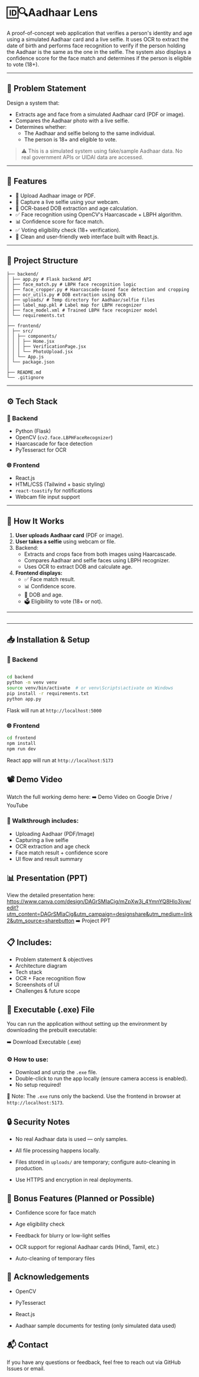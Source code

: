 # 🆔🔍Aadhaar Lens

A proof-of-concept web application that verifies a person's identity and age using a simulated Aadhaar card and a live selfie. It uses OCR to extract the date of birth and performs face recognition to verify if the person holding the Aadhaar is the same as the one in the selfie. The system also displays a confidence score for the face match and determines if the person is eligible to vote (18+).


---

## 📌 Problem Statement

Design a system that:
- Extracts age and face from a simulated Aadhaar card (PDF or image).
- Compares the Aadhaar photo with a live selfie.
- Determines whether:
  - The Aadhaar and selfie belong to the same individual.
  - The person is 18+ and eligible to vote.

> ⚠️ This is a simulated system using fake/sample Aadhaar data. No real government APIs or UIDAI data are accessed.

---

## 🚀 Features

- 🧾 Upload Aadhaar image or PDF.
- 🤳 Capture a live selfie using your webcam.
- 🧠 OCR-based DOB extraction and age calculation.
- ✅ Face recognition using OpenCV's Haarcascade + LBPH algorithm.
- 📊 Confidence score for face match.
- ✅ Voting eligibility check (18+ verification).
- 🎨 Clean and user-friendly web interface built with React.js.

---

## 📂 Project Structure

```
├── backend/
│ ├── app.py # Flask backend API
│ ├── face_match.py # LBPH face recognition logic
│ ├── face_cropper.py # Haarcascade-based face detection and cropping
│ ├── ocr_utils.py # DOB extraction using OCR
│ ├── uploads/ # Temp directory for Aadhaar/selfie files
│ ├── label_map.pkl # Label map for LBPH recognizer
│ ├── face_model.xml # Trained LBPH face recognizer model
│ └── requirements.txt
│
├── frontend/
│ ├── src/
│ │ ├── components/
│ │ │ ├── Home.jsx
│ │ │ ├── VerificationPage.jsx
│ │ │ └── PhotoUpload.jsx
│ │ └── App.js
│ └── package.json
│
├── README.md
└── .gitignore
```

--- 

## ⚙️ Tech Stack

### 🔧 Backend
- Python (Flask)
- OpenCV (`cv2.face.LBPHFaceRecognizer`)
- Haarcascade for face detection
- PyTesseract for OCR

### 🌐 Frontend
- React.js
- HTML/CSS (Tailwind + basic styling)
- `react-toastify` for notifications
- Webcam file input support

---

## 🧪 How It Works

1. **User uploads Aadhaar card** (PDF or image).
2. **User takes a selfie** using webcam or file.
3. Backend:
   - Extracts and crops face from both images using Haarcascade.
   - Compares Aadhaar and selfie faces using LBPH recognizer.
   - Uses OCR to extract DOB and calculate age.
4. **Frontend displays:**
   - ✅ Face match result.
   - 📊 Confidence score.
   - 🎂 DOB and age.
   - 🗳️ Eligibility to vote (18+ or not).

---
##

---

## 📥 Installation & Setup

### 🔧 Backend

```bash

cd backend
python -m venv venv
source venv/bin/activate  # or venv\Scripts\activate on Windows
pip install -r requirements.txt
python app.py

```

Flask will run at `http://localhost:5000`

### 🌐 Frontend

```bash 
cd frontend
npm install
npm run dev  
```

React app will run at `http://localhost:5173` 

## 📽️ Demo Video
Watch the full working demo here:
➡️ Demo Video on Google Drive / YouTube

### 🎥 Walkthrough includes:

- Uploading Aadhaar (PDF/Image)
- Capturing a live selfie
- OCR extraction and age check
- Face match result + confidence score
- UI flow and result summary

## 📊 Presentation (PPT)
View the detailed presentation here: https://www.canva.com/design/DAGrSMIaCig/mZpXw3j_4YmnYQ8Hlo3jvw/edit?utm_content=DAGrSMIaCig&utm_campaign=designshare&utm_medium=link2&utm_source=sharebutton
➡️ Project PPT 

## 📋 Includes:

- Problem statement & objectives
- Architecture diagram
- Tech stack
- OCR + Face recognition flow
- Screenshots of UI
- Challenges & future scope

## 💾 Executable (.exe) File
You can run the application without setting up the environment by downloading the prebuilt executable:

➡️ Download Executable (.exe)

### ⚙️ How to use:

- Download and unzip the `.exe` file.
- Double-click to run the app locally (ensure camera access is enabled).
- No setup required!

📝 Note: The `.exe` runs only the backend. Use the frontend in browser at `http://localhost:5173`.

## 🔒 Security Notes
- No real Aadhaar data is used — only samples.

- All file processing happens locally.

- Files stored in `uploads/` are temporary; configure auto-cleaning in production.

- Use HTTPS and encryption in real deployments.


## 🎁 Bonus Features (Planned or Possible)
 - Confidence score for face match

 - Age eligibility check

 - Feedback for blurry or low-light selfies

 - OCR support for regional Aadhaar cards (Hindi, Tamil, etc.)

 - Auto-cleaning of temporary files


<!-- ## 📄 License
This project is licensed under the MIT License. -->

## 🙏 Acknowledgements
- OpenCV

- PyTesseract

- React.js

- Aadhaar sample documents for testing (only simulated data used)

## 📬 Contact
If you have any questions or feedback, feel free to reach out via GitHub Issues or email.

